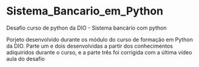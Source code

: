 # Sistema_Bancario_em_Python
Desafio curso de python da DIO - Sistema bancário com python


Porjeto desenvolvido durante os módulo do curso de formação em Python da DIO.
Parte um e dois desenvolvidas a partir dos conhecimentos adiquiridos durante o curso, e a parte três foi corrigida com a última vídeo aula do desafio
